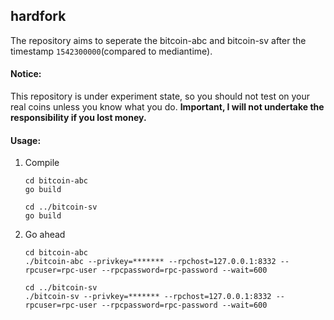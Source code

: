 hardfork
---
The repository aims to seperate the bitcoin-abc and bitcoin-sv after the timestamp `1542300000`(compared to mediantime). 

#### Notice:

This repository is under experiment state, so you should not test on your real coins unless you know what you do. **Important, I will not undertake the responsibility if you lost money.**

#### Usage:

1. Compile
    ```
    cd bitcoin-abc
    go build

    cd ../bitcoin-sv
    go build
    ```

2. Go ahead
    ```
    cd bitcoin-abc
    ./bitcoin-abc --privkey=******* --rpchost=127.0.0.1:8332 --rpcuser=rpc-user --rpcpassword=rpc-password --wait=600

    cd ../bitcoin-sv
    ./bitcoin-sv --privkey=******* --rpchost=127.0.0.1:8332 --rpcuser=rpc-user --rpcpassword=rpc-password --wait=600
    ```


